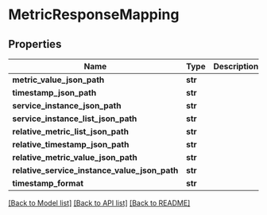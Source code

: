 # MetricResponseMapping

## Properties
Name | Type | Description | Notes
------------ | ------------- | ------------- | -------------
**metric_value_json_path** | **str** |  | [optional] 
**timestamp_json_path** | **str** |  | [optional] 
**service_instance_json_path** | **str** |  | [optional] 
**service_instance_list_json_path** | **str** |  | [optional] 
**relative_metric_list_json_path** | **str** |  | [optional] 
**relative_timestamp_json_path** | **str** |  | [optional] 
**relative_metric_value_json_path** | **str** |  | [optional] 
**relative_service_instance_value_json_path** | **str** |  | [optional] 
**timestamp_format** | **str** |  | [optional] 

[[Back to Model list]](../README.md#documentation-for-models) [[Back to API list]](../README.md#documentation-for-api-endpoints) [[Back to README]](../README.md)

